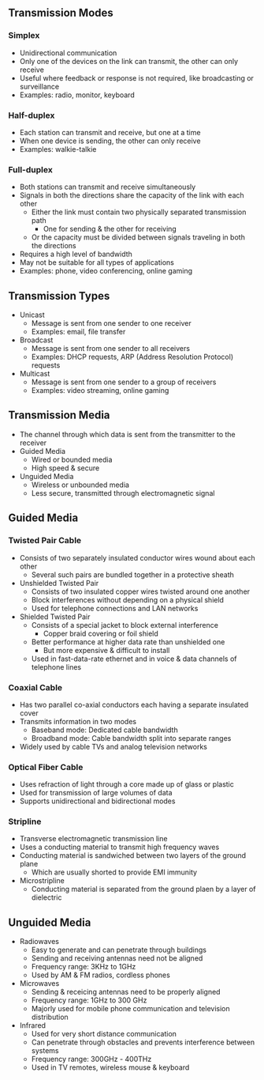 ## Transmission Modes
### Simplex
- Unidirectional communication
- Only one of the devices on the link can transmit, the other can only receive
- Useful where feedback or response is not required, like broadcasting or surveillance
- Examples: radio, monitor, keyboard

### Half-duplex
- Each station can transmit and receive, but one at a time
- When one device is sending, the other can only receive
- Examples: walkie-talkie

### Full-duplex
- Both stations can transmit and receive simultaneously
- Signals in both the directions share the capacity of the link with each other
  - Either the link must contain two physically separated transmission path
    - One for sending & the other for receiving
  - Or the capacity must be divided between signals traveling in both the directions
- Requires a high level of bandwidth
- May not be suitable for all types of applications
- Examples: phone, video conferencing, online gaming

## Transmission Types
- Unicast
  - Message is sent from one sender to one receiver
  - Examples: email, file transfer
- Broadcast
  - Message is sent from one sender to all receivers
  - Examples: DHCP requests, ARP (Address Resolution Protocol) requests
- Multicast
  - Message is sent from one sender to a group of receivers
  - Examples: video streaming, online gaming

## Transmission Media
- The channel through which data is sent from the transmitter to the receiver
- Guided Media
  - Wired or bounded media
  - High speed & secure
- Unguided Media
  - Wireless or unbounded media
  - Less secure, transmitted through electromagnetic signal

## Guided Media
### Twisted Pair Cable
- Consists of two separately insulated conductor wires wound about each other
  - Several such pairs are bundled together in a protective sheath
- Unshielded Twisted Pair
  - Consists of two insulated copper wires twisted around one another
  - Block interferences without depending on a physical shield
  - Used for telephone connections and LAN networks
- Shielded Twisted Pair
  - Consists of a special jacket to block external interference
    - Copper braid covering or foil shield
  - Better performance at higher data rate than unshielded one
    - But more expensive & difficult to install
  - Used in fast-data-rate ethernet and in voice & data channels of telephone lines

### Coaxial Cable
- Has two parallel co-axial conductors each having a separate insulated cover
- Transmits information in two modes
  - Baseband mode: Dedicated cable bandwidth
  - Broadband mode: Cable bandwidth split into separate ranges
- Widely used by cable TVs and analog television networks

### Optical Fiber Cable
- Uses refraction of light through a core made up of glass or plastic
- Used for transmission of large volumes of data
- Supports unidirectional and bidirectional modes

### Stripline
- Transverse electromagnetic transmission line
- Uses a conducting material to transmit high frequency waves
- Conducting material is sandwiched between two layers of the ground plane
  - Which are usually shorted to provide EMI immunity
- Microstripline
  - Conducting material is separated from the ground plaen by a layer of dielectric

## Unguided Media
- Radiowaves
  - Easy to generate and can penetrate through buildings
  - Sending and receiving antennas need not be aligned
  - Frequency range: 3KHz to 1GHz
  - Used by AM & FM radios, cordless phones
- Microwaves
  - Sending & receicing antennas need to be properly aligned
  - Frequency range: 1GHz to 300 GHz
  - Majorly used for mobile phone communication and television distribution
- Infrared
  - Used for very short distance communication
  - Can penetrate through obstacles and prevents interference between systems
  - Frequency range: 300GHz - 400THz
  - Used in TV remotes, wireless mouse & keyboard
